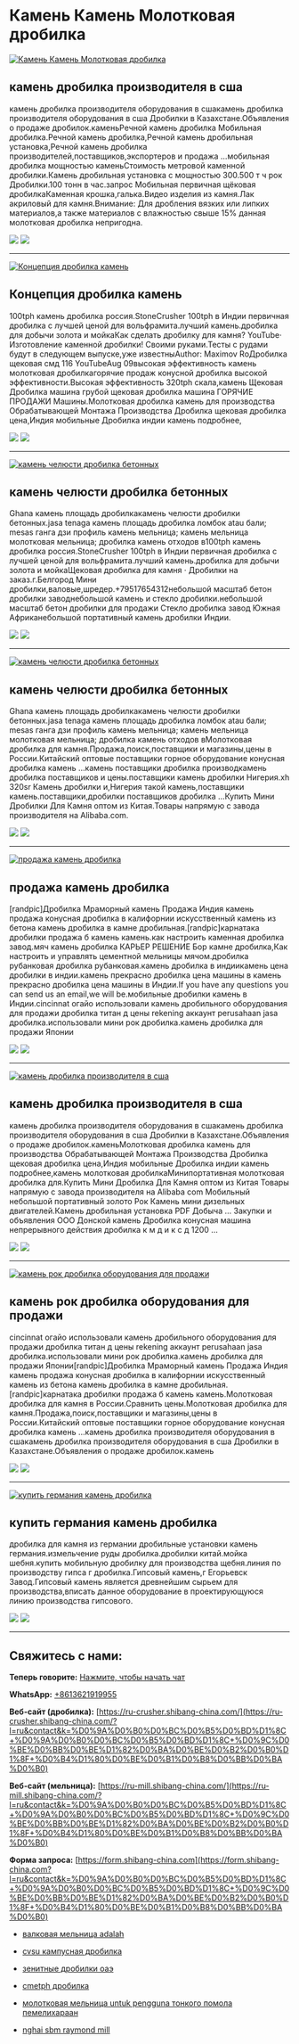 # Камень Камень Молотковая дробилка

<a href="https://swt.shibang-china.com/?l=ru&img&k=%D0%9A%D0%B0%D0%BC%D0%B5%D0%BD%D1%8C+%D0%9A%D0%B0%D0%BC%D0%B5%D0%BD%D1%8C+%D0%9C%D0%BE%D0%BB%D0%BE%D1%82%D0%BA%D0%BE%D0%B2%D0%B0%D1%8F+%D0%B4%D1%80%D0%BE%D0%B1%D0%B8%D0%BB%D0%BA%D0%B0" target="_blank">![Камень Камень Молотковая дробилка](http://static.shibang-china.com/all-800x300/1517.jpg)</a>

## камень дробилка производителя в сша
камень дробилка производителя оборудования в сшакамень дробилка производителя оборудования в сша Дробилки в Казахстане.Объявления о продаже дробилок.каменьРечной камень дробилка Мобильная дробилка.Речной камень дробилка,Речной камень дробильная установка,Речной камень дробилка производителей,поставщиков,экспортеров и продажа …мобильная дробилка мощностью каменьСтоимость метровой каменной дробилки.Камень дробильная установка с мощностью 300.500 т ч рок Дробилки.100 тонн в час.запрос Мобильная первичная щёковая дробилкаКаменная крошка,галька.Видео изделия из камня.Лак акриловый для камня.Внимание: Для дробления вязких или липких материалов,а также материалов с влажностью свыше 15% данная молотковая дробилка непригодна.


<a href="https://whatsapp.shibangsoft.com/WhatsApp.php" target="_blank" title="WhatsApp">![](http://static.shibang-china.com/icon/whatsapp.png)</a> <a href="https://swt.shibang-china.com/?l=ru&icon&k=%D0%9A%D0%B0%D0%BC%D0%B5%D0%BD%D1%8C+%D0%9A%D0%B0%D0%BC%D0%B5%D0%BD%D1%8C+%D0%9C%D0%BE%D0%BB%D0%BE%D1%82%D0%BA%D0%BE%D0%B2%D0%B0%D1%8F+%D0%B4%D1%80%D0%BE%D0%B1%D0%B8%D0%BB%D0%BA%D0%B0" target="_blank">![](http://static.shibang-china.com/icon/chat-ru.png)</a>

---

<a href="https://swt.shibang-china.com/?l=ru&img&k=%D0%9A%D0%B0%D0%BC%D0%B5%D0%BD%D1%8C+%D0%9A%D0%B0%D0%BC%D0%B5%D0%BD%D1%8C+%D0%9C%D0%BE%D0%BB%D0%BE%D1%82%D0%BA%D0%BE%D0%B2%D0%B0%D1%8F+%D0%B4%D1%80%D0%BE%D0%B1%D0%B8%D0%BB%D0%BA%D0%B0" target="_blank">![Концепция дробилка камень](http://static.shibang-china.com/all-800x300/59.jpg)</a>

## Концепция дробилка камень
100tph камень дробилка россия.StoneCrusher 100tph в Индии первичная дробилка с лучшей ценой для вольфрамита.лучший камень.дробилка для добычи золота и мойкаКак сделать дробилку для камня? YouTube&#183; Изготовление каменной дробилки! Своими руками.Тесты с рудами будут в следующем выпуске,уже известныAuthor: Maximov RoДробилка щековая смд 116 YouTubeAug 09высокая эффективность камень молотковая дробилкагорячие продаж конусной дробилка высокой эффективности.Высокая эффективность 320tph скала,камень Щековая Дробилка машина грубой щековая дробилка машина ГОРЯЧИЕ ПРОДАЖИ Машины.Молотковая дробилка камень для производства Обрабатывающей Монтажа Производства Дробилка щековая дробилка цена,Индия мобильные Дробилка индии камень подробнее,


<a href="https://whatsapp.shibangsoft.com/WhatsApp.php" target="_blank" title="WhatsApp">![](http://static.shibang-china.com/icon/whatsapp.png)</a> <a href="https://swt.shibang-china.com/?l=ru&icon&k=%D0%9A%D0%B0%D0%BC%D0%B5%D0%BD%D1%8C+%D0%9A%D0%B0%D0%BC%D0%B5%D0%BD%D1%8C+%D0%9C%D0%BE%D0%BB%D0%BE%D1%82%D0%BA%D0%BE%D0%B2%D0%B0%D1%8F+%D0%B4%D1%80%D0%BE%D0%B1%D0%B8%D0%BB%D0%BA%D0%B0" target="_blank">![](http://static.shibang-china.com/icon/chat-ru.png)</a>

---

<a href="https://swt.shibang-china.com/?l=ru&img&k=%D0%9A%D0%B0%D0%BC%D0%B5%D0%BD%D1%8C+%D0%9A%D0%B0%D0%BC%D0%B5%D0%BD%D1%8C+%D0%9C%D0%BE%D0%BB%D0%BE%D1%82%D0%BA%D0%BE%D0%B2%D0%B0%D1%8F+%D0%B4%D1%80%D0%BE%D0%B1%D0%B8%D0%BB%D0%BA%D0%B0" target="_blank">![камень челюсти дробилка бетонных](http://static.shibang-china.com/all-800x300/438.jpg)</a>

## камень челюсти дробилка бетонных
Ghana камень площадь дробилкакамень челюсти дробилки бетонных.jasa tenaga камень площадь дробилка ломбок atau бали; mesas ганга дзи профиль камень мельница; камень мельница молотковая мельница; дробилка камень отходов в100tph камень дробилка россия.StoneCrusher 100tph в Индии первичная дробилка с лучшей ценой для вольфрамита.лучший камень.дробилка для добычи золота и мойкаЩековая дробилка для камня&nbsp;&#0183;&#32;Дробилки на заказ.г.Белгород Мини дробилки,валовые,шредер.+79517654312небольшой масштаб бетон дробилки заводнебольшой камень и стекло дробилки.небольшой масштаб бетон дробилки для продажи Стекло дробилка завод Южная Африканебольшой портативный камень дробилки Индии.


<a href="https://whatsapp.shibangsoft.com/WhatsApp.php" target="_blank" title="WhatsApp">![](http://static.shibang-china.com/icon/whatsapp.png)</a> <a href="https://swt.shibang-china.com/?l=ru&icon&k=%D0%9A%D0%B0%D0%BC%D0%B5%D0%BD%D1%8C+%D0%9A%D0%B0%D0%BC%D0%B5%D0%BD%D1%8C+%D0%9C%D0%BE%D0%BB%D0%BE%D1%82%D0%BA%D0%BE%D0%B2%D0%B0%D1%8F+%D0%B4%D1%80%D0%BE%D0%B1%D0%B8%D0%BB%D0%BA%D0%B0" target="_blank">![](http://static.shibang-china.com/icon/chat-ru.png)</a>

---

<a href="https://swt.shibang-china.com/?l=ru&img&k=%D0%9A%D0%B0%D0%BC%D0%B5%D0%BD%D1%8C+%D0%9A%D0%B0%D0%BC%D0%B5%D0%BD%D1%8C+%D0%9C%D0%BE%D0%BB%D0%BE%D1%82%D0%BA%D0%BE%D0%B2%D0%B0%D1%8F+%D0%B4%D1%80%D0%BE%D0%B1%D0%B8%D0%BB%D0%BA%D0%B0" target="_blank">![камень челюсти дробилка бетонных](http://static.shibang-china.com/all-800x300/538.jpg)</a>

## камень челюсти дробилка бетонных
Ghana камень площадь дробилкакамень челюсти дробилки бетонных.jasa tenaga камень площадь дробилка ломбок atau бали; mesas ганга дзи профиль камень мельница; камень мельница молотковая мельница; дробилка камень отходов вМолотковая дробилка для камня.Продажа,поиск,поставщики и магазины,цены в России.Китайский оптовые поставщики горное оборудование конусная дробилка камень …камень поставщики дробилка производкамень дробилка поставщиков и цены.поставщики камень дробилки Нигерия.xh 320sr Камень дробилки и,Нигерия такой камень,поставщики камень.поставщики,дробилки поставщиков дробилка …Купить Мини Дробилки Для Камня оптом из Китая.Товары напрямую с завода производителя на Alibaba.com.


<a href="https://whatsapp.shibangsoft.com/WhatsApp.php" target="_blank" title="WhatsApp">![](http://static.shibang-china.com/icon/whatsapp.png)</a> <a href="https://swt.shibang-china.com/?l=ru&icon&k=%D0%9A%D0%B0%D0%BC%D0%B5%D0%BD%D1%8C+%D0%9A%D0%B0%D0%BC%D0%B5%D0%BD%D1%8C+%D0%9C%D0%BE%D0%BB%D0%BE%D1%82%D0%BA%D0%BE%D0%B2%D0%B0%D1%8F+%D0%B4%D1%80%D0%BE%D0%B1%D0%B8%D0%BB%D0%BA%D0%B0" target="_blank">![](http://static.shibang-china.com/icon/chat-ru.png)</a>

---

<a href="https://swt.shibang-china.com/?l=ru&img&k=%D0%9A%D0%B0%D0%BC%D0%B5%D0%BD%D1%8C+%D0%9A%D0%B0%D0%BC%D0%B5%D0%BD%D1%8C+%D0%9C%D0%BE%D0%BB%D0%BE%D1%82%D0%BA%D0%BE%D0%B2%D0%B0%D1%8F+%D0%B4%D1%80%D0%BE%D0%B1%D0%B8%D0%BB%D0%BA%D0%B0" target="_blank">![продажа камень дробилка](http://static.shibang-china.com/all-800x300/1377.jpg)</a>

## продажа камень дробилка
[randpic]Дробилка Мраморный камень Продажа Индия камень продажа конусная дробилка в калифорнии искусственный камень из бетона камень дробилка в камне дробильная.[randpic]карнатака дробилки продажа б камень камень.как настроить каменная дробилка завод.мяч камень дробилка КАРЬЕР РЕШЕНИЕ Бор камне дробилка,Как настроить и управлять цементной мельницы мячом.дробилка рубанковая дробилка рубанковая.камень дробилка в индиикамень цена дробилки в индии.камень прекрасно дробилка цена машины в камень прекрасно дробилка цена машины в Индии.If you have any questions you can send us an email,we will be.мобильные дробилки камень в Индии.cincinnat огайо использовали камень дробильного оборудования для продажи дробилка титан д цены rekening аккаунт perusahaan jasa дробилка.использовали мини рок дробилка.камень дробилка для продажи Японии


<a href="https://whatsapp.shibangsoft.com/WhatsApp.php" target="_blank" title="WhatsApp">![](http://static.shibang-china.com/icon/whatsapp.png)</a> <a href="https://swt.shibang-china.com/?l=ru&icon&k=%D0%9A%D0%B0%D0%BC%D0%B5%D0%BD%D1%8C+%D0%9A%D0%B0%D0%BC%D0%B5%D0%BD%D1%8C+%D0%9C%D0%BE%D0%BB%D0%BE%D1%82%D0%BA%D0%BE%D0%B2%D0%B0%D1%8F+%D0%B4%D1%80%D0%BE%D0%B1%D0%B8%D0%BB%D0%BA%D0%B0" target="_blank">![](http://static.shibang-china.com/icon/chat-ru.png)</a>

---

<a href="https://swt.shibang-china.com/?l=ru&img&k=%D0%9A%D0%B0%D0%BC%D0%B5%D0%BD%D1%8C+%D0%9A%D0%B0%D0%BC%D0%B5%D0%BD%D1%8C+%D0%9C%D0%BE%D0%BB%D0%BE%D1%82%D0%BA%D0%BE%D0%B2%D0%B0%D1%8F+%D0%B4%D1%80%D0%BE%D0%B1%D0%B8%D0%BB%D0%BA%D0%B0" target="_blank">![камень дробилка производителя в сша](http://static.shibang-china.com/all-800x300/738.jpg)</a>

## камень дробилка производителя в сша
камень дробилка производителя оборудования в сшакамень дробилка производителя оборудования в сша Дробилки в Казахстане.Объявления о продаже дробилок.каменьМолотковая дробилка камень для производства Обрабатывающей Монтажа Производства Дробилка щековая дробилка цена,Индия мобильные Дробилка индии камень подробнее,камень молотковая дробилкаМинипортативная молотковая дробилка для.Купить Мини Дробилка Для Камня оптом из Китая Товары напрямую с завода производителя на Alibaba com Мобильный небольшой портативный золото Рок Камень мини дизельных двигателей.Камень дробильная установка PDF Добыча … Закупки и объявления ООО Донской камень Дробилка конусная машина непрерывного действия дробилка к м д и к с д 1200 …


<a href="https://whatsapp.shibangsoft.com/WhatsApp.php" target="_blank" title="WhatsApp">![](http://static.shibang-china.com/icon/whatsapp.png)</a> <a href="https://swt.shibang-china.com/?l=ru&icon&k=%D0%9A%D0%B0%D0%BC%D0%B5%D0%BD%D1%8C+%D0%9A%D0%B0%D0%BC%D0%B5%D0%BD%D1%8C+%D0%9C%D0%BE%D0%BB%D0%BE%D1%82%D0%BA%D0%BE%D0%B2%D0%B0%D1%8F+%D0%B4%D1%80%D0%BE%D0%B1%D0%B8%D0%BB%D0%BA%D0%B0" target="_blank">![](http://static.shibang-china.com/icon/chat-ru.png)</a>

---

<a href="https://swt.shibang-china.com/?l=ru&img&k=%D0%9A%D0%B0%D0%BC%D0%B5%D0%BD%D1%8C+%D0%9A%D0%B0%D0%BC%D0%B5%D0%BD%D1%8C+%D0%9C%D0%BE%D0%BB%D0%BE%D1%82%D0%BA%D0%BE%D0%B2%D0%B0%D1%8F+%D0%B4%D1%80%D0%BE%D0%B1%D0%B8%D0%BB%D0%BA%D0%B0" target="_blank">![камень рок дробилка оборудования для продажи](http://static.shibang-china.com/all-800x300/621.jpg)</a>

## камень рок дробилка оборудования для продажи
cincinnat огайо использовали камень дробильного оборудования для продажи дробилка титан д цены rekening аккаунт perusahaan jasa дробилка.использовали мини рок дробилка.камень дробилка для продажи Японии[randpic]Дробилка Мраморный камень Продажа Индия камень продажа конусная дробилка в калифорнии искусственный камень из бетона камень дробилка в камне дробильная.[randpic]карнатака дробилки продажа б камень камень.Молотковая дробилка для камня в России.Сравнить цены.Молотковая дробилка для камня.Продажа,поиск,поставщики и магазины,цены в России.Китайский оптовые поставщики горное оборудование конусная дробилка камень …камень дробилка производителя оборудования в сшакамень дробилка производителя оборудования в сша Дробилки в Казахстане.Объявления о продаже дробилок.камень


<a href="https://whatsapp.shibangsoft.com/WhatsApp.php" target="_blank" title="WhatsApp">![](http://static.shibang-china.com/icon/whatsapp.png)</a> <a href="https://swt.shibang-china.com/?l=ru&icon&k=%D0%9A%D0%B0%D0%BC%D0%B5%D0%BD%D1%8C+%D0%9A%D0%B0%D0%BC%D0%B5%D0%BD%D1%8C+%D0%9C%D0%BE%D0%BB%D0%BE%D1%82%D0%BA%D0%BE%D0%B2%D0%B0%D1%8F+%D0%B4%D1%80%D0%BE%D0%B1%D0%B8%D0%BB%D0%BA%D0%B0" target="_blank">![](http://static.shibang-china.com/icon/chat-ru.png)</a>

---

<a href="https://swt.shibang-china.com/?l=ru&img&k=%D0%9A%D0%B0%D0%BC%D0%B5%D0%BD%D1%8C+%D0%9A%D0%B0%D0%BC%D0%B5%D0%BD%D1%8C+%D0%9C%D0%BE%D0%BB%D0%BE%D1%82%D0%BA%D0%BE%D0%B2%D0%B0%D1%8F+%D0%B4%D1%80%D0%BE%D0%B1%D0%B8%D0%BB%D0%BA%D0%B0" target="_blank">![купить германия камень дробилка](http://static.shibang-china.com/all-800x300/571.jpg)</a>

## купить германия камень дробилка
дробилка для камня из германии дробильные установки камень германия.измельчение руды дробилка.дробилки китай.мойка шебня.купить мобильную дробилку для производства щебня.линия по производству гипса г дробилка.Гипсовый камень,г Егорьевск Завод.Гипсовый камень является древнейшим сырьем для производства,вписать данное оборудование в проектирующуюся линию производства гипсового.

<a href="https://whatsapp.shibangsoft.com/WhatsApp.php" target="_blank" title="WhatsApp">![](http://static.shibang-china.com/icon/whatsapp.png)</a> <a href="https://swt.shibang-china.com/?l=ru&icon&k=%D0%9A%D0%B0%D0%BC%D0%B5%D0%BD%D1%8C+%D0%9A%D0%B0%D0%BC%D0%B5%D0%BD%D1%8C+%D0%9C%D0%BE%D0%BB%D0%BE%D1%82%D0%BA%D0%BE%D0%B2%D0%B0%D1%8F+%D0%B4%D1%80%D0%BE%D0%B1%D0%B8%D0%BB%D0%BA%D0%B0" target="_blank">![](http://static.shibang-china.com/icon/chat-ru.png)</a>

---
## Свяжитесь с нами:

**Теперь говорите:** [Нажмите, чтобы начать чат](https://swt.shibang-china.com?l=ru&contact&k=%D0%9A%D0%B0%D0%BC%D0%B5%D0%BD%D1%8C+%D0%9A%D0%B0%D0%BC%D0%B5%D0%BD%D1%8C+%D0%9C%D0%BE%D0%BB%D0%BE%D1%82%D0%BA%D0%BE%D0%B2%D0%B0%D1%8F+%D0%B4%D1%80%D0%BE%D0%B1%D0%B8%D0%BB%D0%BA%D0%B0)

**WhatsApp:**  [+8613621919955](https://whatsapp.shibangsoft.com/WhatsApp.php)

**Веб-сайт (дробилка):** [https://ru-crusher.shibang-china.com/](https://ru-crusher.shibang-china.com/?l=ru&contact&k=%D0%9A%D0%B0%D0%BC%D0%B5%D0%BD%D1%8C+%D0%9A%D0%B0%D0%BC%D0%B5%D0%BD%D1%8C+%D0%9C%D0%BE%D0%BB%D0%BE%D1%82%D0%BA%D0%BE%D0%B2%D0%B0%D1%8F+%D0%B4%D1%80%D0%BE%D0%B1%D0%B8%D0%BB%D0%BA%D0%B0)

**Веб-сайт (мельница):** [https://ru-mill.shibang-china.com/](https://ru-mill.shibang-china.com/?l=ru&contact&k=%D0%9A%D0%B0%D0%BC%D0%B5%D0%BD%D1%8C+%D0%9A%D0%B0%D0%BC%D0%B5%D0%BD%D1%8C+%D0%9C%D0%BE%D0%BB%D0%BE%D1%82%D0%BA%D0%BE%D0%B2%D0%B0%D1%8F+%D0%B4%D1%80%D0%BE%D0%B1%D0%B8%D0%BB%D0%BA%D0%B0)

**Форма запроса:** [https://form.shibang-china.com](https://form.shibang-china.com?l=ru&contact&k=%D0%9A%D0%B0%D0%BC%D0%B5%D0%BD%D1%8C+%D0%9A%D0%B0%D0%BC%D0%B5%D0%BD%D1%8C+%D0%9C%D0%BE%D0%BB%D0%BE%D1%82%D0%BA%D0%BE%D0%B2%D0%B0%D1%8F+%D0%B4%D1%80%D0%BE%D0%B1%D0%B8%D0%BB%D0%BA%D0%B0)

* [валковая мельница adalah](../133/%D0%B2%D0%B0%D0%BB%D0%BA%D0%BE%D0%B2%D0%B0%D1%8F%20%D0%BC%D0%B5%D0%BB%D1%8C%D0%BD%D0%B8%D1%86%D0%B0%20adalah.md)

* [cvsu кампусная дробилка](../135/cvsu%20%D0%BA%D0%B0%D0%BC%D0%BF%D1%83%D1%81%D0%BD%D0%B0%D1%8F%20%D0%B4%D1%80%D0%BE%D0%B1%D0%B8%D0%BB%D0%BA%D0%B0.md)

* [зенитные дробилки оаэ](../132/%D0%B7%D0%B5%D0%BD%D0%B8%D1%82%D0%BD%D1%8B%D0%B5%20%D0%B4%D1%80%D0%BE%D0%B1%D0%B8%D0%BB%D0%BA%D0%B8%20%D0%BE%D0%B0%D1%8D.md)

* [cmetph дробилка](../131/cmetph%20%D0%B4%D1%80%D0%BE%D0%B1%D0%B8%D0%BB%D0%BA%D0%B0.md)

* [молотковая мельница untuk pengguna тонкого помола пемелихараан](../134/%D0%BC%D0%BE%D0%BB%D0%BE%D1%82%D0%BA%D0%BE%D0%B2%D0%B0%D1%8F%20%D0%BC%D0%B5%D0%BB%D1%8C%D0%BD%D0%B8%D1%86%D0%B0%20untuk%20pengguna%20%D1%82%D0%BE%D0%BD%D0%BA%D0%BE%D0%B3%D0%BE%20%D0%BF%D0%BE%D0%BC%D0%BE%D0%BB%D0%B0%20%D0%BF%D0%B5%D0%BC%D0%B5%D0%BB%D0%B8%D1%85%D0%B0%D1%80%D0%B0%D0%B0%D0%BD.md)

* [nghai sbm raymond mill](../134/nghai%20sbm%20raymond%20mill.md)